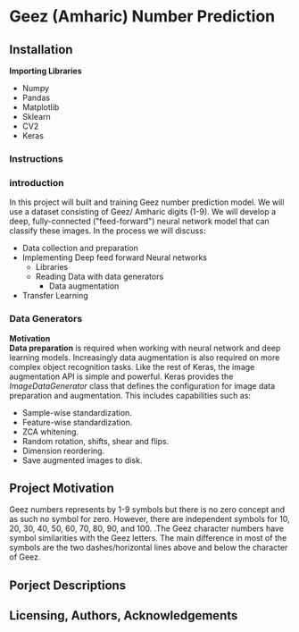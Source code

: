 # Geez (Amharic) Number Prediction
## Installation
**Importing Libraries**</br>
* Numpy
* Pandas
* Matplotlib
* Sklearn
* CV2
* Keras

### Instructions

### introduction
In this project will built and training Geez number prediction model. We will use a dataset consisting of Geez/ Amharic digits (1-9). We will  develop a deep, fully-connected ("feed-forward") neural network model that can classify these images. In the process we will discuss:<br>

* Data collection and preparation
* Implementing Deep feed forward Neural networks
  - Libraries
  - Reading Data with data generators
      - Data augmentation
* Transfer Learning

### Data Generators
**Motivation** <br>
**Data preparation** is required when working with neural network and deep learning models. Increasingly data augmentation is also required on more complex object recognition tasks.
Like the rest of Keras, the image augmentation API is simple and powerful.
Keras provides the *ImageDataGenerator* class that defines the configuration for image data preparation and augmentation. This includes capabilities such as:
* Sample-wise standardization.
* Feature-wise standardization.
* ZCA whitening.
* Random rotation, shifts, shear and flips.
* Dimension reordering.
* Save augmented images to disk.

## Project Motivation
Geez numbers represents by 1-9 symbols but there is no zero concept and as such no symbol for zero. However, there are independent symbols for 10, 20, 30, 40, 50, 60, 70, 80, 90, and 100. .The Geez character numbers have symbol similarities with the Geez letters. The main difference in most of the symbols are the two dashes/horizontal lines above and below the character of Geez. 
## Porject Descriptions 

## Licensing, Authors, Acknowledgements

